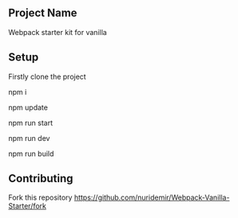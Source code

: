 ## Project Name

Webpack starter kit for vanilla

## Setup

Firstly clone the project


npm i

npm update

npm run start

npm run dev

npm run build


## Contributing
Fork this repository https://github.com/nuridemir/Webpack-Vanilla-Starter/fork
